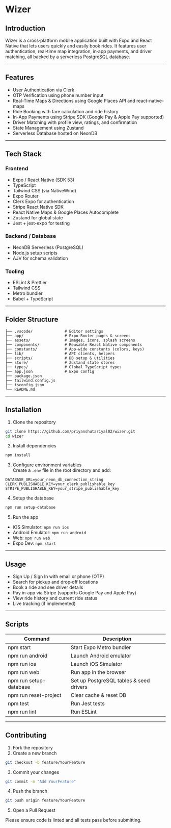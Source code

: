 # Wizer

## Introduction

Wizer is a cross‑platform mobile application built with Expo and React Native that lets users quickly and easily book rides. It features user authentication, real‑time map integration, in‑app payments, and driver matching, all backed by a serverless PostgreSQL database.

---

## Features

- User Authentication via Clerk
- OTP Verification using phone number input
- Real-Time Maps & Directions using Google Places API and react-native-maps
- Ride Booking with fare calculation and ride history
- In-App Payments using Stripe SDK (Google Pay & Apple Pay supported)
- Driver Matching with profile view, ratings, and confirmation
- State Management using Zustand
- Serverless Database hosted on NeonDB

---

## Tech Stack

### Frontend

- Expo / React Native (SDK 53)
- TypeScript
- Tailwind CSS (via NativeWind)
- Expo Router
- Clerk Expo for authentication
- Stripe React Native SDK
- React Native Maps & Google Places Autocomplete
- Zustand for global state
- Jest + jest-expo for testing

### Backend / Database

- NeonDB Serverless (PostgreSQL)
- Node.js setup scripts
- AJV for schema validation

### Tooling

- ESLint & Prettier
- Tailwind CSS
- Metro bundler
- Babel + TypeScript

---

## Folder Structure

```
├── .vscode/              # Editor settings
├── app/                  # Expo Router pages & screens
├── assets/               # Images, icons, splash screens
├── components/           # Reusable React Native components
├── constants/            # App‑wide constants (colors, keys)
├── lib/                  # API clients, helpers
├── scripts/              # DB setup & utilities
├── store/                # Zustand state stores
├── types/                # Global TypeScript types
├── app.json              # Expo config
├── package.json
├── tailwind.config.js
├── tsconfig.json
└── README.md
```

---

## Installation

1. Clone the repository

```bash
git clone https://github.com/priyanshutariyal02/wizer.git
cd wizer
```

2. Install dependencies

```bash
npm install
```

3. Configure environment variables  
   Create a `.env` file in the root directory and add:

```env
DATABASE_URL=your_neon_db_connection_string
CLERK_PUBLISHABLE_KEY=your_clerk_publishable_key
STRIPE_PUBLISHABLE_KEY=your_stripe_publishable_key
```

4. Setup the database

```bash
npm run setup-database
```

5. Run the app

- iOS Simulator: `npm run ios`
- Android Emulator: `npm run android`
- Web: `npm run web`
- Expo Dev: `npm start`

---

## Usage

- Sign Up / Sign In with email or phone (OTP)
- Search for pickup and drop‑off locations
- Book a ride and see driver details
- Pay in‑app via Stripe (supports Google Pay and Apple Pay)
- View ride history and current ride status
- Live tracking (if implemented)

---

## Scripts

| Command                | Description                             |
| ---------------------- | --------------------------------------- |
| npm start              | Start Expo Metro bundler                |
| npm run android        | Launch Android emulator                 |
| npm run ios            | Launch iOS Simulator                    |
| npm run web            | Run app in the browser                  |
| npm run setup-database | Set up PostgreSQL tables & seed drivers |
| npm run reset-project  | Clear cache & reset DB                  |
| npm test               | Run Jest tests                          |
| npm run lint           | Run ESLint                              |

---

## Contributing

1. Fork the repository
2. Create a new branch

```bash
git checkout -b feature/YourFeature
```

3. Commit your changes

```bash
git commit -m "Add YourFeature"
```

4. Push the branch

```bash
git push origin feature/YourFeature
```

5. Open a Pull Request

Please ensure code is linted and all tests pass before submitting.
